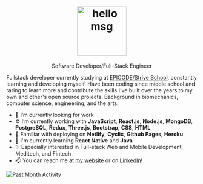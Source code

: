 <!-- <h1 align="center">Hi 👋, I'm <a href="https://milesbb.tech">Miles</a></h1> -->
<h1 align="center"><img height="130" alt="hello msg" src="https://res.cloudinary.com/dlskdxln3/image/upload/v1667252496/globechat/newierrrrrgif_gofmof.gif" /></h1>

<p align="center">Software Developer/Full-Stack Engineer</p>

Fullstack developer currently studying at [EPICODE/Strive School](https://epicode.com/), constantly learning and developing myself. Have been coding since middle school and raring to learn more and contribute the skills I've built over the years to my own and other's open source projects. Background in biomechanics, computer science, engineering, and the arts.

- 🔭 I’m currently looking for work
- ⚙️ I’m currently working with **JavaScript**, **React.js**, **Node.js**, **MongoDB**, **PostgreSQL**, **Redux**, **Three.js**, **Bootstrap**, **CSS**, **HTML**
- 📄 Familiar with deploying on **Netlify**, **Cyclic**, **Github Pages**, **Heroku**
- 🌱 I'm currently learning **React Native** and **Java**
- ✨ Especially interested in Full-stack Web and Mobile Development, Meditech, and Fintech.
- 📫 You can reach me at [my website](https://milesbb.tech) or on [LinkedIn](https://www.linkedin.com/in/milesbaileybraendgaard/)!

[![Past Month Activity](https://activity-graph.herokuapp.com/graph?username=milesbb&theme=react-dark&custom_title=Past%20Month%20Activity)](https://github.com/ashutosh00710/github-readme-activity-graph)
